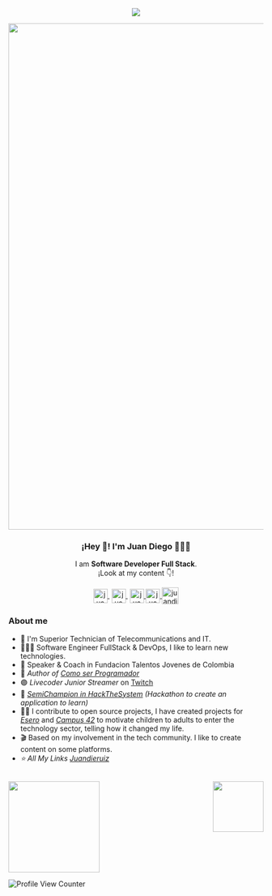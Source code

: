 <p align="center"><img src="https://i.imgur.com/A6bWGFl.gif"/></p>
<p align="center" width="300">
   <img align="center" width="1000" src="https://user-images.githubusercontent.com/77864382/170018548-f3ea300a-92ff-4ca2-8cca-415b86f365f5.png" />
   <h3 align="center">¡Hey 👋! I'm Juan Diego 👨🏻‍💻</h3> 
</p>


<p align="center">I am <strong>Software Developer Full Stack</strong>.<br>¡Look at my content 👇!</p> 
<p align="center">
   
   <a href="https://www.youtube.com/channel/UCSWB5sDPEnFsF-ya5QlzGfA" target="blank" style='margin-right:4px'>
    <img align="center" src="https://user-images.githubusercontent.com/77864382/149188366-e0283ed4-6ff3-4a79-9ae0-2ce186edd791.png" alt="juandieruiz Youtube Profile" height="28px" width="28px" />
  </a>
     <a href="https://twitch.tv/juandieruiz" target="blank" style='margin-right:4px'>
    <img align="center" src="https://user-images.githubusercontent.com/77864382/149185424-c3a54466-dc79-4e2a-b93c-204317a36030.png" alt="juandieruiz Twitch Profile" height="28px" width="28px" />
  </a>
  </a>
   
   <a href="https://medium.com/@juandieruiz">
    <img align="center" src="https://user-images.githubusercontent.com/77864382/149187168-e7301662-44a0-4f1b-9fe4-d8667c78aa8e.png" alt="juandieruiz Medium Profile" height="28px" width="28px">
  </a>    
   
   <a href="https://www.linkedin.com/in/juandieruiz/">                                                                                               
       <img align="center" src="https://user-images.githubusercontent.com/77864382/149187329-318971c0-a7fe-4cf8-b8be-9083bbaae187.png" alt="juandieruiz Linkedin Profile" height="28px" width="28px">
  </a>
  <a href="https://instagram.com/juandieruiz" target="blank">
    <img align="center" src="https://user-images.githubusercontent.com/77864382/149185934-4a7f4efa-380c-4d9a-af6a-eb6785be593d.png" alt="juandieruiz Instagram Profile" height="33px" width="33px" />
   
   
  </a>
</p>

### About me

- 🚀 I'm Superior Technician of Telecommunications and IT.
- 👨🏻‍💻 Software Engineer FullStack & DevOps, I like to learn new technologies.
- 🎤 Speaker & Coach in Fundacion Talentos Jovenes de Colombia
- 📙 *Author of [Como ser Programador](https://comoserprogramador.com)*
- 🟣 *Livecoder Junior Streamer* on [Twitch](https://twitch.tv/juandieruiz)
- 🏅 *[SemiChampion in HackTheSystem](https://hackthesystem.io/) (Hackathon to create an application to learn)*
- 🤝🏻 I contribute to open source projects, I have created projects for *[Esero](https://esero.es/)* and *[Campus 42](https://www.fundaciontelefonica.com/empleabilidad/campus-42/)* to motivate children to adults to enter the technology sector, telling how it changed my life.
- 🎬 Based on my involvement in the tech community. I like to create content on some platforms.
- *⭐️ All My Links [Juandieruiz](https://allmylinks.com/juandieruiz)*

<br>

<img align="right" src="https://user-images.githubusercontent.com/77864382/161262555-dbd08b93-51ac-4351-b428-c32d4be4f6de.png" width="100px">
<img height="180em" src="https://github-readme-stats.vercel.app/api/top-langs/?username=juandieruiz&layout=compact&langs_count=16&theme=light"/>

![Profile View Counter](https://komarev.com/ghpvc/?username=juandieruiz)

